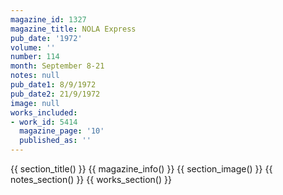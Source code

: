 ```yaml
---
magazine_id: 1327
magazine_title: NOLA Express
pub_date: '1972'
volume: ''
number: 114
month: September 8-21
notes: null
pub_date1: 8/9/1972
pub_date2: 21/9/1972
image: null
works_included:
- work_id: 5414
  magazine_page: '10'
  published_as: ''
---
```


{{ section_title() }}
{{ magazine_info() }}
{{ section_image() }}
{{ notes_section() }}
{{ works_section() }}
